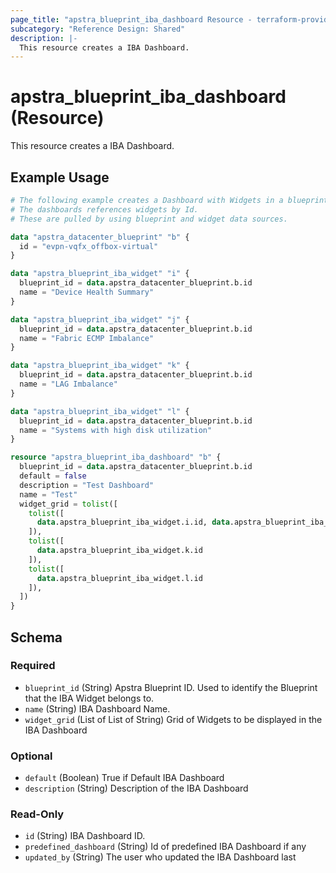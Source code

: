 ```yaml
---
page_title: "apstra_blueprint_iba_dashboard Resource - terraform-provider-apstra"
subcategory: "Reference Design: Shared"
description: |-
  This resource creates a IBA Dashboard.
---
```


# apstra_blueprint_iba_dashboard (Resource)

This resource creates a IBA Dashboard.


## Example Usage

```terraform
# The following example creates a Dashboard with Widgets in a blueprint.
# The dashboards references widgets by Id.
# These are pulled by using blueprint and widget data sources.

data "apstra_datacenter_blueprint" "b" {
  id = "evpn-vqfx_offbox-virtual"
}

data "apstra_blueprint_iba_widget" "i" {
  blueprint_id = data.apstra_datacenter_blueprint.b.id
  name = "Device Health Summary"
}

data "apstra_blueprint_iba_widget" "j" {
  blueprint_id = data.apstra_datacenter_blueprint.b.id
  name = "Fabric ECMP Imbalance"
}

data "apstra_blueprint_iba_widget" "k" {
  blueprint_id = data.apstra_datacenter_blueprint.b.id
  name = "LAG Imbalance"
}

data "apstra_blueprint_iba_widget" "l" {
  blueprint_id = data.apstra_datacenter_blueprint.b.id
  name = "Systems with high disk utilization"
}

resource "apstra_blueprint_iba_dashboard" "b" {
  blueprint_id = data.apstra_datacenter_blueprint.b.id
  default = false
  description = "Test Dashboard"
  name = "Test"
  widget_grid = tolist([
    tolist([
      data.apstra_blueprint_iba_widget.i.id, data.apstra_blueprint_iba_widget.j.id
    ]),
    tolist([
      data.apstra_blueprint_iba_widget.k.id
    ]),
    tolist([
      data.apstra_blueprint_iba_widget.l.id
    ]),
  ])
}
```

<!-- schema generated by tfplugindocs -->
## Schema

### Required

- `blueprint_id` (String) Apstra Blueprint ID. Used to identify the Blueprint that the IBA Widget belongs to.
- `name` (String) IBA Dashboard Name.
- `widget_grid` (List of List of String) Grid of Widgets to be displayed in the IBA Dashboard

### Optional

- `default` (Boolean) True if Default IBA Dashboard
- `description` (String) Description of the IBA Dashboard

### Read-Only

- `id` (String) IBA Dashboard ID.
- `predefined_dashboard` (String) Id of predefined IBA Dashboard if any
- `updated_by` (String) The user who updated the IBA Dashboard last

